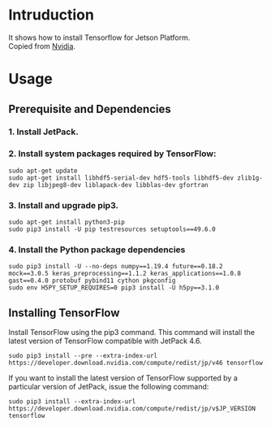 # Intruduction

It shows how to install Tensorflow for Jetson Platform.  
Copied from [Nvidia](https://docs.nvidia.com/deeplearning/frameworks/install-tf-jetson-platform/index.html).

# Usage 

## Prerequisite and Dependencies

### 1. Install JetPack.

### 2. Install system packages required by TensorFlow:  

    sudo apt-get update  
    sudo apt-get install libhdf5-serial-dev hdf5-tools libhdf5-dev zlib1g-dev zip libjpeg8-dev liblapack-dev libblas-dev gfortran  

### 3. Install and upgrade pip3.

    sudo apt-get install python3-pip  
    sudo pip3 install -U pip testresources setuptools==49.6.0 

### 4. Install the Python package dependencies
    
    sudo pip3 install -U --no-deps numpy==1.19.4 future==0.18.2 mock==3.0.5 keras_preprocessing==1.1.2 keras_applications==1.0.8 gast==0.4.0 protobuf pybind11 cython pkgconfig  
    sudo env H5PY_SETUP_REQUIRES=0 pip3 install -U h5py==3.1.0  

## Installing TensorFlow

Install TensorFlow using the pip3 command. This command will install the latest version of TensorFlow compatible with JetPack 4.6.

    sudo pip3 install --pre --extra-index-url https://developer.download.nvidia.com/compute/redist/jp/v46 tensorflow

If you want to install the latest version of TensorFlow supported by a particular version of JetPack, issue the following command:

    sudo pip3 install --extra-index-url https://developer.download.nvidia.com/compute/redist/jp/v$JP_VERSION tensorflow
